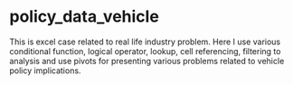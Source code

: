 # policy_data_vehicle
This is excel case related to real life industry problem. Here I use various conditional function, logical operator, lookup, cell referencing, filtering to analysis and use pivots for presenting various problems related to vehicle policy implications. 
